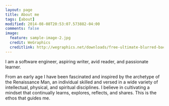 ```yaml
---
layout: page
title: About me
tags: [about]
modified: 2014-08-08T20:53:07.573882-04:00
comments: false
image:
  feature: sample-image-2.jpg
  credit: WeGraphics
  creditlink: http://wegraphics.net/downloads/free-ultimate-blurred-background-pack/
---
```

I am a software engineer, aspiring writer, avid reader, and passionate learner.


From an early age I have been fascinated and inspired by the archetype of the Renaissance Man, an individual skilled and versed in a wide variety of intellectual, physical, and spiritual disciplines. I believe in cultivating a mindset that continually learns, explores, reflects, and shares. This is the ethos that guides me.
